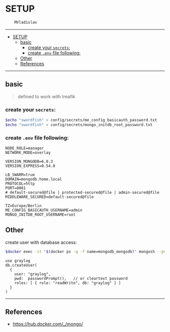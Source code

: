 # SETUP

```sh
    MVladislav
```

---

- [SETUP](#setup)
  - [basic](#basic)
    - [create your `secrets`:](#create-your-secrets)
    - [create `.env` file following:](#create-env-file-following)
  - [Other](#other)
  - [References](#references)

---

## basic

> defined to work with treafik

### create your `secrets`:

```sh
$echo "swordfish" > config/secrets/me_config_basicauth_password.txt
$echo "swordfish" > config/secrets/mongo_initdb_root_password.txt
```

### create `.env` file following:

```env
NODE_ROLE=manager
NETWORK_MODE=overlay

VERSION_MONGODB=6.0.3
VERSION_EXPRESS=0.54.0

LB_SWARM=true
DOMAIN=mongodb.home.local
PROTOCOL=http
PORT=8081
# default-secured@file | protected-secured@file | admin-secured@file
MIDDLEWARE_SECURED=default-secured@file

TZ=Europe/Berlin
ME_CONFIG_BASICAUTH_USERNAME=admin
MONGO_INITDB_ROOT_USERNAME=root
```

## Other

create user with database access:

```sh
$docker exec -it "$(docker ps -q -f name=mongodb_mongodb)" mongosh --port 27017 --authenticationDatabase "admin" -u "root" -p
```

```mongodb
use graylog
db.createUser(
  {
    user: "graylog",
    pwd:  passwordPrompt(),   // or cleartext password
    roles: [ { role: "readWrite", db: "graylog" } ]
  }
)
```

---

## References

- <https://hub.docker.com/_/mongo/>
